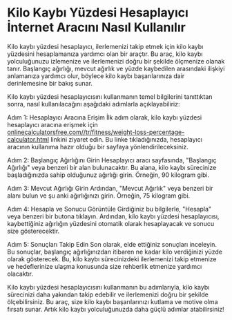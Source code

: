 Kilo Kaybı Yüzdesi Hesaplayıcı İnternet Aracını Nasıl Kullanılır
================================================================

Kilo kaybı yüzdesi hesaplayıcı, ilerlemenizi takip etmek için kilo kaybı yüzdesini hesaplamanıza yardımcı olan bir araçtır. Bu araç, kilo kaybı yolculuğunuzu izlemenize ve ilerlemenizi doğru bir şekilde ölçmenize olanak tanır. Başlangıç ağırlığı, mevcut ağırlık ve yüzde kaybedilen arasındaki ilişkiyi anlamanıza yardımcı olur, böylece kilo kaybı başarılarınıza dair derinlemesine bir bakış sunar.

Kilo kaybı yüzdesi hesaplayıcısını kullanmanın temel bilgilerini tanıttıktan sonra, nasıl kullanılacağını aşağıdaki adımlarla açıklayabiliriz:

Adım 1: Hesaplayıcı Aracına Erişim İlk adım olarak, kilo kaybı yüzdesi hesaplayıcı aracına erişmek için [onlinecalculatorsfree.com//tr/fitness/weight-loss-percentage-calculator.html](http://onlinecalculatorsfree.com//tr/fitness/weight-loss-percentage-calculator.html) linkini ziyaret edin. Bu linke tıkladığınızda, hesaplayıcı aracının kullanıma hazır olduğu bir sayfaya yönlendirileceksiniz.

Adım 2: Başlangıç Ağırlığını Girin Hesaplayıcı aracı sayfasında, "Başlangıç Ağırlığı" veya benzeri bir alan bulunacaktır. Bu alana, kilo kaybı sürecinize başladığınızda sahip olduğunuz ağırlığı girin. Örneğin, 90 kilogram gibi.

Adım 3: Mevcut Ağırlığı Girin Ardından, "Mevcut Ağırlık" veya benzeri bir alanı bulun ve şu anki ağırlığınızı girin. Örneğin, 75 kilogram gibi.

Adım 4: Hesapla ve Sonucu Görüntüle Girdiğiniz bu bilgilerle, "Hesapla" veya benzeri bir butona tıklayın. Ardından, kilo kaybı yüzdesi hesaplayıcısı, kaybettiğiniz ağırlığın yüzdesini otomatik olarak hesaplayacak ve sonucu size gösterecektir.

Adım 5: Sonuçları Takip Edin Son olarak, elde ettiğiniz sonuçları inceleyin. Bu sonuçlar, başlangıç ağırlığınızdan itibaren ne kadar kilo verdiğinizi yüzde olarak gösterecek. Bu, kilo kaybı sürecinizdeki ilerlemenizi takip etmenize ve hedeflerinize ulaşma konusunda size rehberlik etmenize yardımcı olacaktır.

Kilo kaybı yüzdesi hesaplayıcısını kullanmanın bu adımlarıyla, kilo kaybı sürecinizi daha yakından takip edebilir ve ilerlemenizi doğru bir şekilde ölçebilirsiniz. Bu araç, size kilo kaybı başarılarınızı kutlama ve motive olma fırsatı sunar. Artık kilo kaybı yolculuğunuzda daha güçlü adımlar atabilirsiniz!